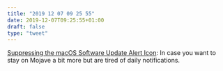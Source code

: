```yaml
---
title: "2019 12 07 09 25 55"
date: 2019-12-07T09:25:55+01:00
draft: false
type: "tweet"
---
```

[Suppressing the macOS Software Update Alert Icon](https://aporlebeke.wordpress.com/2019/12/04/suppressing-the-macos-software-update-alert-icon/): In case you want to stay on Mojave a bit more but are tired of daily notifications.
